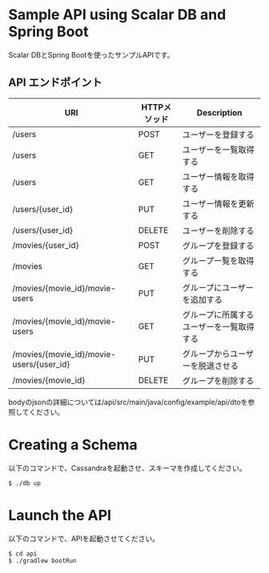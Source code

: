 # Sample API using Scalar DB and Spring Boot
Scalar DBとSpring Bootを使ったサンプルAPIです。

## API エンドポイント

| URI | HTTPメソッド | Description |
| --- | ---------- | ------------ |
| /users | POST | ユーザーを登録する |
| /users | GET | ユーザーを一覧取得する |
| /users| GET | ユーザー情報を取得する |
| /users/{user_id} | PUT | ユーザー情報を更新する |
| /users/{user_id} | DELETE | ユーザーを削除する |
| /movies/{user_id} | POST | グループを登録する |
| /movies | GET | グループ一覧を取得する |
| /movies/{movie_id}/movie-users | PUT | グループにユーザーを追加する|
| /movies/{movie_id}/movie-users | GET | グループに所属するユーザーを一覧取得する|
| /movies/{movie_id}/movie-users/{user_id} | PUT | グループからユーザーを脱退させる |
| /movies/{movie_id} | DELETE | グループを削除する |

bodyのjsonの詳細については/api/src/main/java/config/example/api/dtoを参照してください。

# Creating a Schema
以下のコマンドで、Cassandraを起動させ、スキーマを作成してください。

``` bash
$ ./db up
```

# Launch the API
以下のコマンドで、APIを起動させてください。

``` bash
$ cd api
$ ./gradlew bootRun
```
